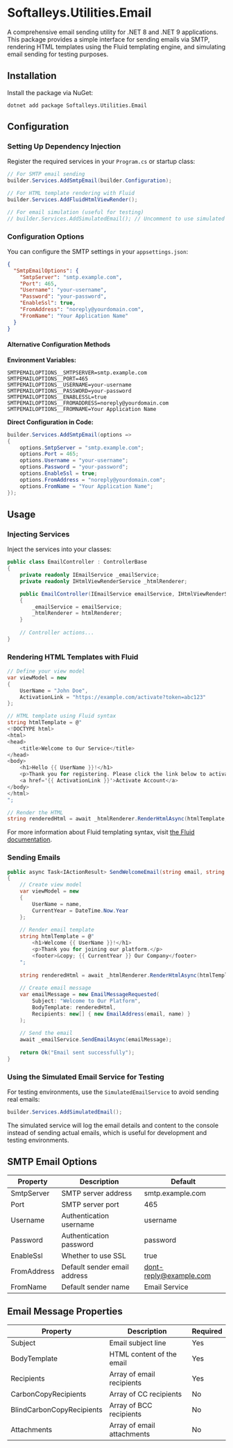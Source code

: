 # Softalleys.Utilities.Email

A comprehensive email sending utility for .NET 8 and .NET 9 applications. This package provides a simple interface for sending emails via SMTP, rendering HTML templates using the Fluid templating engine, and simulating email sending for testing purposes.

## Installation

Install the package via NuGet:

```shell
dotnet add package Softalleys.Utilities.Email
```

## Configuration

### Setting Up Dependency Injection

Register the required services in your `Program.cs` or startup class:

```csharp
// For SMTP email sending
builder.Services.AddSmtpEmail(builder.Configuration);

// For HTML template rendering with Fluid
builder.Services.AddFluidHtmlViewRender();

// For email simulation (useful for testing)
// builder.Services.AddSimulatedEmail(); // Uncomment to use simulated email instead of real SMTP
```

### Configuration Options

You can configure the SMTP settings in your `appsettings.json`:

```json
{
  "SmtpEmailOptions": {
    "SmtpServer": "smtp.example.com",
    "Port": 465,
    "Username": "your-username",
    "Password": "your-password",
    "EnableSsl": true,
    "FromAddress": "noreply@yourdomain.com",
    "FromName": "Your Application Name"
  }
}
```

#### Alternative Configuration Methods

**Environment Variables:**

```
SMTPEMAILOPTIONS__SMTPSERVER=smtp.example.com
SMTPEMAILOPTIONS__PORT=465
SMTPEMAILOPTIONS__USERNAME=your-username
SMTPEMAILOPTIONS__PASSWORD=your-password
SMTPEMAILOPTIONS__ENABLESSL=true
SMTPEMAILOPTIONS__FROMADDRESS=noreply@yourdomain.com
SMTPEMAILOPTIONS__FROMNAME=Your Application Name
```

**Direct Configuration in Code:**

```csharp
builder.Services.AddSmtpEmail(options =>
{
    options.SmtpServer = "smtp.example.com";
    options.Port = 465;
    options.Username = "your-username";
    options.Password = "your-password";
    options.EnableSsl = true;
    options.FromAddress = "noreply@yourdomain.com";
    options.FromName = "Your Application Name";
});
```

## Usage

### Injecting Services

Inject the services into your classes:

```csharp
public class EmailController : ControllerBase
{
    private readonly IEmailService _emailService;
    private readonly IHtmlViewRenderService _htmlRenderer;

    public EmailController(IEmailService emailService, IHtmlViewRenderService htmlRenderer)
    {
        _emailService = emailService;
        _htmlRenderer = htmlRenderer;
    }
    
    // Controller actions...
}
```

### Rendering HTML Templates with Fluid

```csharp
// Define your view model
var viewModel = new 
{
    UserName = "John Doe",
    ActivationLink = "https://example.com/activate?token=abc123"
};

// HTML template using Fluid syntax
string htmlTemplate = @"
<!DOCTYPE html>
<html>
<head>
    <title>Welcome to Our Service</title>
</head>
<body>
    <h1>Hello {{ UserName }}!</h1>
    <p>Thank you for registering. Please click the link below to activate your account:</p>
    <a href='{{ ActivationLink }}'>Activate Account</a>
</body>
</html>
";

// Render the HTML
string renderedHtml = await _htmlRenderer.RenderHtmlAsync(htmlTemplate, viewModel);
```

For more information about Fluid templating syntax, visit [the Fluid documentation](https://github.com/sebastienros/fluid).

### Sending Emails

```csharp
public async Task<IActionResult> SendWelcomeEmail(string email, string name)
{
    // Create view model
    var viewModel = new 
    {
        UserName = name,
        CurrentYear = DateTime.Now.Year
    };
    
    // Render email template
    string htmlTemplate = @"
        <h1>Welcome {{ UserName }}!</h1>
        <p>Thank you for joining our platform.</p>
        <footer>&copy; {{ CurrentYear }} Our Company</footer>
    ";
    
    string renderedHtml = await _htmlRenderer.RenderHtmlAsync(htmlTemplate, viewModel);
    
    // Create email message
    var emailMessage = new EmailMessageRequested(
        Subject: "Welcome to Our Platform",
        BodyTemplate: renderedHtml,
        Recipients: new[] { new EmailAddress(email, name) }
    );
    
    // Send the email
    await _emailService.SendEmailAsync(emailMessage);
    
    return Ok("Email sent successfully");
}
```

### Using the Simulated Email Service for Testing

For testing environments, use the `SimulatedEmailService` to avoid sending real emails:

```csharp
builder.Services.AddSimulatedEmail();
```

The simulated service will log the email details and content to the console instead of sending actual emails, which is useful for development and testing environments.

## SMTP Email Options

| Property | Description | Default |
|----------|-------------|---------|
| SmtpServer | SMTP server address | smtp.example.com |
| Port | SMTP server port | 465 |
| Username | Authentication username | username |
| Password | Authentication password | password |
| EnableSsl | Whether to use SSL | true |
| FromAddress | Default sender email address | dont-reply@example.com |
| FromName | Default sender name | Email Service |

## Email Message Properties

| Property | Description | Required |
|----------|-------------|----------|
| Subject | Email subject line | Yes |
| BodyTemplate | HTML content of the email | Yes |
| Recipients | Array of email recipients | Yes |
| CarbonCopyRecipients | Array of CC recipients | No |
| BlindCarbonCopyRecipients | Array of BCC recipients | No |
| Attachments | Array of email attachments | No |